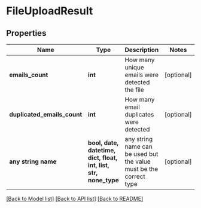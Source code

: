 # FileUploadResult


## Properties
Name | Type | Description | Notes
------------ | ------------- | ------------- | -------------
**emails_count** | **int** | How many unique emails were detected the file | [optional] 
**duplicated_emails_count** | **int** | How many email duplicates were detected | [optional] 
**any string name** | **bool, date, datetime, dict, float, int, list, str, none_type** | any string name can be used but the value must be the correct type | [optional]

[[Back to Model list]](../README.md#documentation-for-models) [[Back to API list]](../README.md#documentation-for-api-endpoints) [[Back to README]](../README.md)



